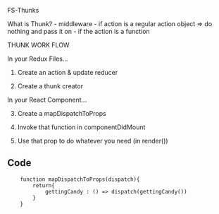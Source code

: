FS-Thunks

What is Thunk? - middleware - if action is a regular action object => do nothing and pass it on - if the action is a function

THUNK WORK FLOW

In your Redux Files...

1. Create an action & update reducer

2. Create a thunk creator

In your React Component...

3. Create a mapDispatchToProps

4. Invoke that function in componentDidMount

5. Use that prop to do whatever you need (in render())

## Code

```
    function mapDispatchToProps(dispatch){
        return{
            gettingCandy : () => dispatch(gettingCandy())
        }
    }
```
